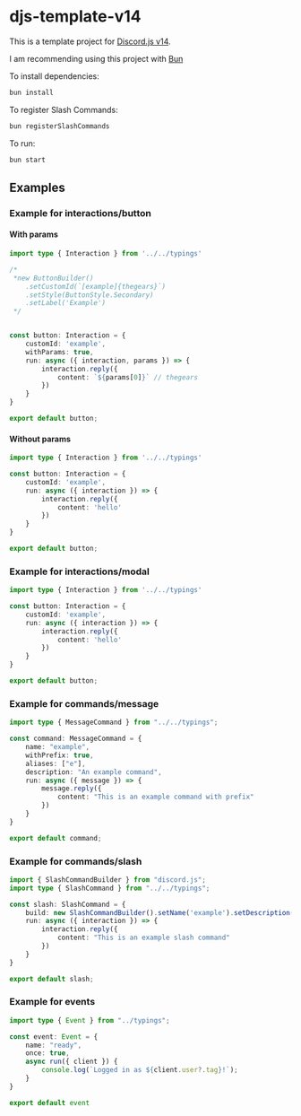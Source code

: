 # djs-template-v14

This is a template project for [Discord.js v14](https://github.com/discordjs/discord.js).

I am recommending using this project with [Bun](https://bun.sh)

To install dependencies:

```bash
bun install
```

To register Slash Commands:

```bash
bun registerSlashCommands
```

To run:

```bash
bun start
```

## Examples

### Example for interactions/button


#### With params
```ts
import type { Interaction } from '../../typings'

/*
 *new ButtonBuilder()
	.setCustomId(`[example]{thegears}`)
	.setStyle(ButtonStyle.Secondary)
	.setLabel('Example')
 */


const button: Interaction = {
	customId: 'example',
	withParams: true,
	run: async ({ interaction, params }) => {
		interaction.reply({
			content: `${params[0]}` // thegears
		})
	}
}

export default button;
```

#### Without params
```ts
import type { Interaction } from '../../typings'

const button: Interaction = {
	customId: 'example',
	run: async ({ interaction }) => {
		interaction.reply({
			content: 'hello'
		})
	}
}

export default button;
```

### Example for interactions/modal

```ts
import type { Interaction } from '../../typings'

const button: Interaction = {
	customId: 'example',
	run: async ({ interaction }) => {
		interaction.reply({
			content: 'hello'
		})
	}
}

export default button;
```


### Example for commands/message

```ts
import type { MessageCommand } from "../../typings";

const command: MessageCommand = {
	name: "example",
	withPrefix: true,
	aliases: ["e"],
	description: "An example command",
	run: async ({ message }) => {
		message.reply({
			content: "This is an example command with prefix"
		})
	}
}

export default command;
```

### Example for commands/slash

```ts
import { SlashCommandBuilder } from "discord.js";
import type { SlashCommand } from "../../typings";

const slash: SlashCommand = {
	build: new SlashCommandBuilder().setName('example').setDescription('Example command'),
	run: async ({ interaction }) => {
		interaction.reply({
			content: "This is an example slash command"
		})
	}
}

export default slash;
```


### Example for events

```ts
import type { Event } from "../typings";

const event: Event = {
	name: "ready",
	once: true,
	async run({ client }) {
		console.log(`Logged in as ${client.user?.tag}!`);
	}
}

export default event
```


